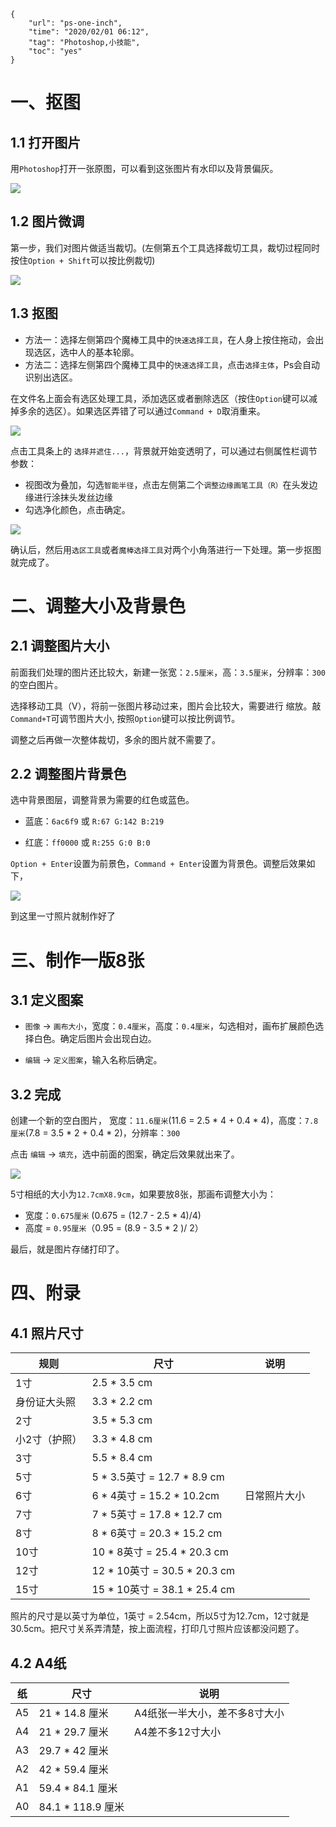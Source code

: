 ```
{
    "url": "ps-one-inch",
    "time": "2020/02/01 06:12",
    "tag": "Photoshop,小技能",
    "toc": "yes"
}
```

# 一、抠图

## 1.1 打开图片

用`Photoshop`打开一张原图，可以看到这张图片有水印以及背景偏灰。

![](../../static/uploads/ps-lion.png)

## 1.2 图片微调

第一步，我们对图片做适当裁切。(左侧第五个工具选择裁切工具，裁切过程同时按住`Option + Shift`可以按比例裁切)

![](../../static/uploads/ps-step-1.png)

## 1.3 抠图

- 方法一：选择左侧第四个魔棒工具中的`快速选择工具`，在人身上按住拖动，会出现选区，选中人的基本轮廓。
- 方法二：选择左侧第四个魔棒工具中的`快速选择工具`，点击`选择主体`，Ps会自动识别出选区。

在文件名上面会有选区处理工具，添加选区或者删除选区（按住`Option`键可以减掉多余的选区）。如果选区弄错了可以通过`Command + D`取消重来。

![](../../static/uploads/ps-step-2.png)

点击工具条上的 `选择并遮住...`，背景就开始变透明了，可以通过右侧属性栏调节参数：

- 视图改为叠加，勾选`智能半径`，点击左侧第二个`调整边缘画笔工具（R）`在头发边缘进行涂抹头发丝边缘
- 勾选净化颜色，点击确定。

![](../../static/uploads/ps-step-3.png)

确认后，然后用`选区工具`或者`魔棒选择工具`对两个小角落进行一下处理。第一步抠图就完成了。

# 二、调整大小及背景色

## 2.1 调整图片大小

前面我们处理的图片还比较大，新建一张宽：`2.5厘米`，高：`3.5厘米`，分辨率：`300`的空白图片。

选择移动工具（V），将前一张图片移动过来，图片会比较大，需要进行 缩放。敲`Command+T`可调节图片大小, 按照`Option`键可以按比例调节。

调整之后再做一次整体裁切，多余的图片就不需要了。

## 2.2 调整图片背景色

选中背景图层，调整背景为需要的红色或蓝色。

- 蓝底：`6ac6f9` 或 `R:67 G:142 B:219`

- 红底：`ff0000` 或 `R:255 G:0 B:0`

`Option + Enter`设置为前景色，`Command + Enter`设置为背景色。调整后效果如下，

![](../../static/uploads/ps-step-4.png)

到这里一寸照片就制作好了

# 三、制作一版8张

## 3.1 定义图案

- `图像` -> `画布大小`，宽度：`0.4厘米`，高度：`0.4厘米`，勾选相对，画布扩展颜色选择白色。确定后图片会出现白边。

- `编辑` -> `定义图案`，输入名称后确定。

## 3.2 完成

创建一个新的空白图片， 宽度：`11.6厘米`(11.6 = 2.5 * 4 + 0.4 * 4)，高度：`7.8厘米`(7.8 = 3.5 * 2 + 0.4 * 2)，分辨率：`300`

点击 `编辑` -> `填充`，选中前面的图案，确定后效果就出来了。

![](../../static/uploads/ps-step-5.png)

5寸相纸的大小为`12.7cmX8.9cm`，如果要放8张，那画布调整大小为：

- 宽度：`0.675厘米`  (0.675 = (12.7 - 2.5 * 4)/4)
- 高度 = `0.95厘米`（0.95 = (8.9 - 3.5 * 2 )/ 2）

最后，就是图片存储打印了。

# 四、附录

## 4.1 照片尺寸

| 规则          | 尺寸                         | 说明         |
| ------------- | ---------------------------- | ------------ |
| 1寸           | 2.5 * 3.5 cm                 |              |
| 身份证大头照  | 3.3 * 2.2 cm                 |              |
| 2寸           | 3.5 * 5.3 cm                 |              |
| 小2寸（护照） | 3.3 * 4.8 cm                 |              |
| 3寸           | 5.5 * 8.4 cm                 |              |
| 5寸           | 5 * 3.5英寸 = 12.7 * 8.9 cm  |              |
| 6寸           | 6 * 4英寸 = 15.2 * 10.2cm    | 日常照片大小 |
| 7寸           | 7 * 5英寸 = 17.8 * 12.7 cm   |              |
| 8寸           | 8 * 6英寸 = 20.3 * 15.2 cm   |              |
| 10寸          | 10 * 8英寸 = 25.4 * 20.3 cm  |              |
| 12寸          | 12 * 10英寸 = 30.5 * 20.3 cm |              |
| 15寸          | 15 * 10英寸 = 38.1 * 25.4 cm |              |

照片的尺寸是以英寸为单位，1英寸 = 2.54cm，所以5寸为12.7cm，12寸就是30.5cm。把尺寸关系弄清楚，按上面流程，打印几寸照片应该都没问题了。

## 4.2 A4纸

| 纸   | 尺寸              | 说明                          |
| ---- | ----------------- | ----------------------------- |
| A5   | 21 * 14.8 厘米    | A4纸张一半大小，差不多8寸大小 |
| A4   | 21 * 29.7 厘米    | A4差不多12寸大小              |
| A3   | 29.7 * 42 厘米    |                               |
| A2   | 42 * 59.4 厘米    |                               |
| A1   | 59.4 * 84.1 厘米  |                               |
| A0   | 84.1 * 118.9 厘米 |                               |

